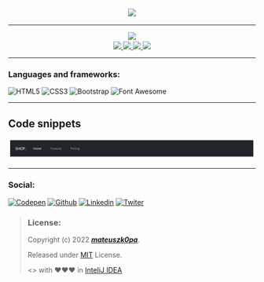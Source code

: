 <div align="center">
    <br>
    <img src="https://r67.cooltext.com/rendered/cooltext414348722215732.png">
</div>

---

<div align="center">
    <a href="https://github.com/mateuszk0pa">
        <img src="https://img.shields.io/badge/README%20by:-mateuszk0pa-success?style=for-the-badge&logo=github"> <!--If you use this template I will be grateful for add this badge-->
        <br>
        <img src="https://img.shields.io/github/license/mateuszk0pa/shop-navbar?color=blue&logo=github&style=for-the-badge">
        <img src="https://img.shields.io/github/downloads/mateuszk0pa/shop-navbar/total?color=blue&logo=github&style=for-the-badge">
        <img src="https://img.shields.io/github/forks/mateuszk0pa/shop-navbar?logo=github&style=for-the-badge">
        <img src="https://img.shields.io/github/watchers/mateuszk0pa/shop-navbar?logo=github&style=for-the-badge">
    </a>
</div>

---

### Languages and frameworks:
![HTML5](https://img.shields.io/badge/HTML5-E34F26?style=for-the-badge&logo=html5&logoColor=white)
![CSS3](https://img.shields.io/badge/CSS3-1572B6?style=for-the-badge&logo=css3&logoColor=white)
![Bootstrap](https://img.shields.io/badge/Bootstrap-563D7C?style=for-the-badge&logo=bootstrap&logoColor=white)
![Font Awesome](https://img.shields.io/badge/-FONT%20AWESOME-informational?style=for-the-badge&logo=fontawesome&logoColor=white)

---

## Code snippets
![text](https://raw.githubusercontent.com/mateuszk0pa/shop-navbar/screen/screen.png)

---

### Social:
[![Codepen](https://img.shields.io/badge/Codepen-000000?style=for-the-badge&logo=codepen&logoColor=white)](https://codepen.io/k0pa)
[![Github](https://img.shields.io/badge/GitHub-100000?style=for-the-badge&logo=github&logoColor=white)](https://github.com/mateuszk0pa)
[![Linkedin](https://img.shields.io/badge/LinkedIn-0077B5?style=for-the-badge&logo=linkedin&logoColor=white)](https://www.linkedin.com/in/k0pa)
[![Twiter](https://img.shields.io/badge/Twitter-1DA1F2?style=for-the-badge&logo=twitter&logoColor=white)](https://twitter.com/_k0pa_)

> ### License:
> Copyright (c) 2022 ***[mateuszk0pa](https://github.com/mateuszk0pa)***.
>
> Released under [MIT](https://choosealicense.com/licenses/mit/) License.
>
> <> with ❤❤❤ in [InteliJ IDEA](https://www.jetbrains.com/idea/)
